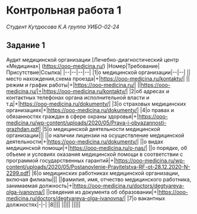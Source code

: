 # Контрольная работа 1
*Студент Кутдюсова К.А группа УИБО-02-24*

## Задание 1
Аудит медицинской организации [Лечебно-диагностический центр «Медицина»] (https://ooo-medicina.ru/)
|Номер|Требование|Присутствие|Ссылка|
|--|--|--|--|
|1|о медицинской организации|--|--|
||место нахождения,схема проезда|+|https://ooo-medicina.ru/kontakty/|
||режим и график работы|+|https://ooo-medicina.ru/|
||https://ooo-medicina.ru/|+|https://ooo-medicina.ru/kontakty/|
|2|об адресах и контактных телефонах органа исполнительной власти и т.д|+|https://ooo-medicina.ru/dokumenty/|
|3|о страховых медицинских организациях|+|https://ooo-medicina.ru/dokumenty/|
|4|о правах и обязанностях граждан в сфере охраны здоровья|+|https://ooo-medicina.ru/wp-content/uploads/2020/05/Prava-i-obyazannosti-grazhdan.pdf|
|5|о медицинской деятельности медицинской организации|||
||о наличии лицензии на осуществление медицинской деятельности|+|https://ooo-medicina.ru/dokumenty/|
||о видах медицинской помощи|+|https://ooo-medicina.ru/o-nas/|
||о порядке, об объеме и условиях оказания медицинской помощи в соответствии с программой государственных гарантий|+|https://ooo-medicina.ru/wp-content/uploads/2020/05/Postanovlenie-Pravitelstva-RF-ot-28.12.2020-N-2299.pdf|
|6|о медицинских работниках медицинской организации, включая филиалы|||
||фамилия, имя, отчество медицинского работника, занимаемая должность|+|https://ooo-medicina.ru/doctors/degtyareva-olga-ivanovna/|
||сведения из документа об образовании|+|https://ooo-medicina.ru/doctors/degtyareva-olga-ivanovna/|
|7|о вакантных должностях|-|-|
|8||||
|||||
|||||
